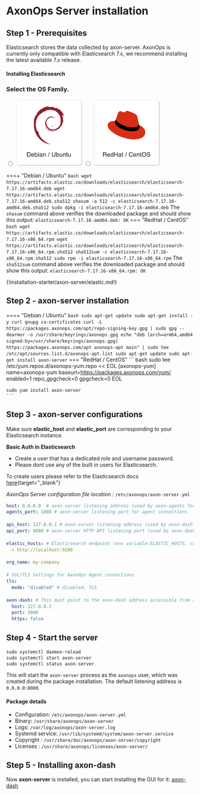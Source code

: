 # AxonOps Server installation

## Step 1 - Prerequisites

Elasticsearch stores the data collected by axon-server.
AxonOps is currently only compatible with Elasticsearch 7.x, we recommend installing the latest available 7.x release.

#### Installing Elasticsearch

### Select the OS Family. 
<label>
  <input type="radio" name="osFamily" value="/installation-starter/axon-server/axonserver_install/#__tabbed_1_1" onChange="updateOS()">
  <img src="/get_started/debian.png" class="skip-lightbox" width="180px">
</label>
<label>
  <input type="radio" name="osFamily" value="/installation-starter/axon-server/axonserver_install/#__tabbed_1_2" onChange="updateOS()">
  <img src="/get_started/red_hat.png" class="skip-lightbox" width="180px">
</label>

===+ "Debian / Ubuntu"
    ``` bash
    wget https://artifacts.elastic.co/downloads/elasticsearch/elasticsearch-7.17.16-amd64.deb
    wget https://artifacts.elastic.co/downloads/elasticsearch/elasticsearch-7.17.16-amd64.deb.sha512
    shasum -a 512 -c elasticsearch-7.17.16-amd64.deb.sha512
    sudo dpkg -i elasticsearch-7.17.16-amd64.deb
    ```
    The `shasum` command above verifies the downloaded package and should show this output:
    ```
    elasticsearch-7.17.16-amd64.deb: OK
    ```
=== "RedHat / CentOS"
    ``` bash
    wget https://artifacts.elastic.co/downloads/elasticsearch/elasticsearch-7.17.16-x86_64.rpm
    wget https://artifacts.elastic.co/downloads/elasticsearch/elasticsearch-7.17.16-x86_64.rpm.sha512
    sha512sum -c elasticsearch-7.17.16-x86_64.rpm.sha512
    sudo rpm -i elasticsearch-7.17.16-x86_64.rpm
    ```
    The `sha512sum` command above verifies the downloaded package and should show this output:
    ```
    elasticsearch-7.17.16-x86_64.rpm: OK
    ```

{!installation-starter/axon-server/elastic.md!}

## Step 2 - axon-server installation

===+ "Debian / Ubuntu"
    ``` bash
    sudo apt-get update
    sudo apt-get install -y curl gnupg ca-certificates
    curl -L https://packages.axonops.com/apt/repo-signing-key.gpg | sudo gpg --dearmor -o /usr/share/keyrings/axonops.gpg
    echo "deb [arch=arm64,amd64 signed-by=/usr/share/keyrings/axonops.gpg] https://packages.axonops.com/apt axonops-apt main" | sudo tee /etc/apt/sources.list.d/axonops-apt.list
    sudo apt-get update
    sudo apt-get install axon-server
    ```
=== "RedHat / CentOS"
    ``` bash
    sudo tee /etc/yum.repos.d/axonops-yum.repo << EOL
    [axonops-yum]
    name=axonops-yum
    baseurl=https://packages.axonops.com/yum/
    enabled=1
    repo_gpgcheck=0
    gpgcheck=0
    EOL

    sudo yum install axon-server
    ```

## Step 3 - axon-server configurations


Make sure **elastic_host** and **elastic_port** are corresponding to your Elasticsearch instance.

**Basic Auth in Elasticsearch** 

- Create a user that has a dedicated role and username password.
- Please dont use any of the built in users for Elasticsearch.

To create users please refer to the Elasticsearch docs [here](https://www.elastic.co/guide/en/elasticsearch/reference/current/setting-up-authentication.html){target="_blank"}


*AxonOps Server configuration file location :* `/etc/axonops/axon-server.yml`

``` yaml hl_lines="11 12"
host: 0.0.0.0  # axon-server listening address (used by axon-agents for connections) (env variable: AXONSERVER_HOST)
agents_port: 1888 # axon-server listening port for agent connections 

api_host: 127.0.0.1 # axon-server listening address (used by axon-dash for connections)
api_port: 8080 # axon-server HTTP API listening port (used by axon-dash) (AXONSERVER_PORT)

elastic_hosts: # Elasticsearch endpoint (env variable:ELASTIC_HOSTS, comma separated list)
  - http://localhost:9200

org_name: my-company

# SSL/TLS Settings for AxonOps Agent connections
tls:
  mode: "disabled" # disabled, TLS

axon-dash: # This must point to the axon-dash address accessible from axon-server
  host: 127.0.0.1
  port: 3000
  https: false
```

## Step 4 - Start the server

``` -
sudo systemctl daemon-reload
sudo systemctl start axon-server
sudo systemctl status axon-server
```

This will start the `axon-server` process as the `axonops` user, which was created during the package installation.  The default listening address is `0.0.0.0:8080`.

#### Package details

* Configuration: `/etc/axonops/axon-server.yml`
* Binary: `/usr/share/axonops/axon-server`
* Logs: `/var/log/axonops/axon-server.log` 
* Systemd service: `/usr/lib/systemd/system/axon-server.service`
* Copyright : `/usr/share/doc/axonops/axon-server/copyright`
* Licenses : `/usr/share/axonops/licenses/axon-server/`


## Step 5 - Installing axon-dash

Now **axon-server** is installed, you can start installing the GUI for it: [axon-dash](../axon-dash/install.md)